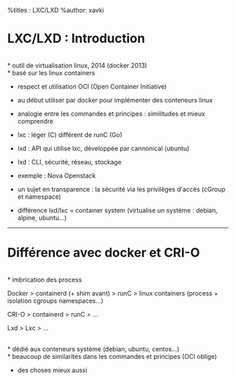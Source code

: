 %titles : LXC/LXD
%author: xavki

# LXC/LXD : Introduction


<br>
* outil de virtualisation linux, 2014 (docker 2013)

<br>
* basé sur les linux containers

* respect et utilisation OCI (Open Container Initiative)

* au début utiliser par docker pour implémenter des conteneurs linux

* analogie entre les commandes et principes : similitudes et mieux comprendre

* lxc : léger (C) différent de runC (Go)

* lxd : API qui utilise lxc, développée par cannonical (ubuntu)

* lxd : CLI, sécurité, réseau, stockage

* exemple : Nova Openstack

* un sujet en transparence : la sécurité via les privilèges d'accès (cGroup et namespace)

* différence lxd/lxc = container system (virtualise un système : debian, alpine, ubuntu...)

------------------------------------------------------------------------------


# Différence avec docker et CRI-O


<br>
* imbrication des process

Docker > containerd (+ shim avant) > runC > linux containers (process + isolation cgroups namespaces...)

CRI-O > containerd > runC > ...

Lxd > Lxc > ...

<br>
* dédié aux conteneurs système (debian, ubuntu, centos...)

<br>
* beaucoup de similarités dans les commandes et principes (OCI oblige)

* des choses mieux aussi

